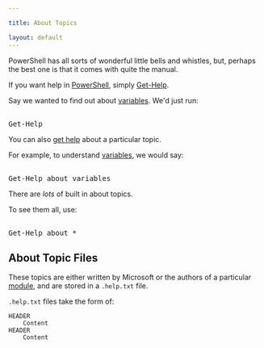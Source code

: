 ```yaml
---

title: About Topics

layout: default
---
```


PowerShell has all sorts of wonderful little bells and whistles, but, perhaps the best one is that it comes with quite the manual.

If you want help in [PowerShell](/PowerShell), simply [Get-Help](/PowerShell/Commands/Get-Help).

Say we wanted to find out about [variables](/PowerShell/Variables).  We'd just run:

<pre><br/><span class='Warning'>Get-Help</span><br/></pre>

You can also [get help](/PowerShell/Commands/Get-Help) about a particular topic.

For example, to understand [variables](/PowerShell/Variables), we would say:

<pre><br/><span class='Warning'>Get-Help</span>&nbsp;<span class='Verbose'>about_variables</span><br/></pre>

There are _lots_ of built in about topics.

To see them all, use:

<pre><br/><span class='Warning'>Get-Help</span>&nbsp;<span class='Verbose'>about_*</span><br/></pre>

## About Topic Files

These topics are either written by Microsoft or the authors of a particular [module](/PowerShell/Modules), and are stored in a `.help.txt` file.

`.help.txt` files take the form of:

~~~
HEADER
    Content
HEADER
    Content
~~~
